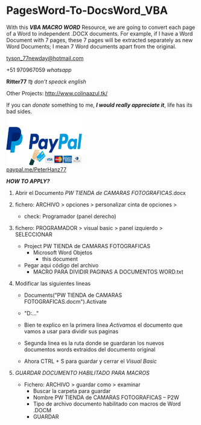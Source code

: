 # PagesWord-To-DocsWord_VBA
With this ***VBA MACRO WORD*** Resource, we are going to convert each page of a Word to independent .DOCX documents. For example, if I have a Word Document with 7 pages, these 7 pages will be extracted separately as new Word Documents; I mean 7 Word documents apart from the original.

tyson_77newday@hotmail.com

+51 970967059    *whatsapp*

**Ritter77** :virgo:    *don't speack english*

Other Projects:
	http://www.colinaazul.tk/

If you can *donate* something to me, ***I would really appreciate it***, life has its bad sides. </br>
<img src="PAYPAL Credit Card.jpg" width="200" height="134"> </br>
<a href="https://www.paypal.com/paypalme/PeterHanz77" title="Donations Paypal">paypal.me/PeterHanz77</a>

***HOW TO APPLY?***

1. Abrir el Documento *PW TIENDA de CAMARAS FOTOGRAFICAS*.docx </br>

2. fichero: ARCHIVO > opciones > personalizar cinta de opciones > </br>
	- check: Programador (panel derecho) </br>
	
3. fichero: PROGRAMADOR > visual basic > panel izquierdo > SELECCIONAR </br>
	- Project PW TIENDA de CAMARAS FOTOGRAFICAS </br>
		- Microsoft Word Objetos </br>
			- this document </br>
	- Pegar aqui código del archivo </br>
		- MACRO PARA DIVIDIR PAGINAS A DOCUMENTOS WORD.txt </br>
		
4. Modificar las siguientes lineas </br>
	- Documents("PW TIENDA de CAMARAS FOTOGRAFICAS.docm").Activate </br>
	- "D:\..." </br>
	
	- Bien te explico en la primera linea *Activamos* el documento que vamos a usar para dividir sus paginas </br>
	- Segunda linea es la ruta donde se guardaran los nuevos documentos words extraidos del documento original </br>
	- Ahora CTRL + S para guardar y cerrar el *Visual Basic* </br>
	
5. *GUARDAR DOCUMENTO HABILITADO PARA MACROS* </br>
	- Fichero: ARCHIVO > guardar como > examinar </br>
		- Buscar la carpeta para guardar </br>
		- Nombre		PW TIENDA de CAMARAS FOTOGRAFICAS – P2W </br>
		- Tipo de archivo	documento habilitado con macros de Word .DOCM </br>
		- GUARDAR </br>

